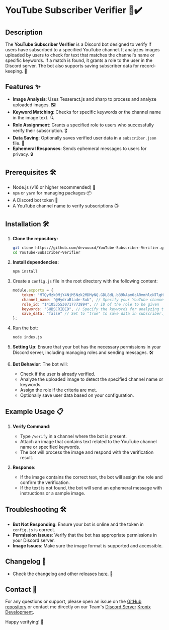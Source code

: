 # YouTube Subscriber Verifier 🎥✔️

## Description

The **YouTube Subscriber Verifier** is a Discord bot designed to verify if users have subscribed to a specified YouTube channel. It analyzes images uploaded by users to check for text that matches the channel's name or specific keywords. If a match is found, it grants a role to the user in the Discord server. The bot also supports saving subscriber data for record-keeping. 📜

## Features ✨

- **Image Analysis**: Uses Tesseract.js and sharp to process and analyze uploaded images. 🖼️
- **Keyword Matching**: Checks for specific keywords or the channel name in the image text. 🔍
- **Role Assignment**: Grants a specified role to users who successfully verify their subscription. 🎖️
- **Data Saving**: Optionally saves verified user data in a `subscriber.json` file. 💾
- **Ephemeral Responses**: Sends ephemeral messages to users for privacy. 🔒

## Prerequisites 🛠️

- Node.js (v16 or higher recommended) 🚀
- `npm` or `yarn` for managing packages 📦
- A Discord bot token 🔑
- A YouTube channel name to verify subscriptions 📺

## Installation 🛠️

1. **Clone the repository:**

   ```bash
   git clone https://github.com/devuuuxd/YouTube-Subscriber-Verifier.git
   cd YouTube-Subscriber-Verifier
   ```
2. **Install dependencies:**

   ```bash
   npm install
   ```
3. Create a `config.js` file in the root directory with the following content:
    ```js
    module.exports = {
        token: "MTQyMzk0MjY4NjM5Nzk2MDMyNQ.GDL8dL.b89kAam0cARmmhlcNTlgHxOAVIdGecEpCX9wkU", // Add your bot's token here
        channel_name: "@HydraBlade-Sub", // Specify your YouTube channel's name here
        role_id: "1410535530717773894", // ID of the role to be given
        keywords: "SUBSCRIBED", // Specify the keywords for analyzing the image
        save_data: "false" // Set to "true" to save data in subscriber.json, "false" otherwise
    };
    ```
4. Run the bot:
    ```bash
    node index.js

    ```
5. **Setting Up**: Ensure that your bot has the necessary permissions in your Discord server, including managing roles and sending messages. 🛠️

6. **Bot Behavior**: The bot will:
   - Check if the user is already verified.
   - Analyze the uploaded image to detect the specified channel name or keywords.
   - Assign the role if the criteria are met.
   - Optionally save user data based on your configuration.

## Example Usage 📋

1. **Verify Command**:
   - Type `/verify` in a channel where the bot is present.
   - Attach an image that contains text related to the YouTube channel name or specified keywords.
   - The bot will process the image and respond with the verification result.

2. **Response**:
   - If the image contains the correct text, the bot will assign the role and confirm the verification.
   - If the text is not found, the bot will send an ephemeral message with instructions or a sample image.

## Troubleshooting 🛠️

- **Bot Not Responding**: Ensure your bot is online and the token in `config.js` is correct.
- **Permission Issues**: Verify that the bot has appropriate permissions in your Discord server.
- **Image Issues**: Make sure the image format is supported and accessible.

## Changelog 📜

- Check the changelog and other releases [here](https://github.com/devuuuxd/Youtube-Subscriber-Verfier/releases). 🚀

## Contact 📧

For any questions or support, please open an issue on the [GitHub repository](https://github.com/devuuuxd/YouTube-Subscriber-Verifier) or contact me directly on our Team's [Discord Server](https://discord.gg/V9jAnPKTg6) [Kronix Development](https://www.teamkronix.tech).

Happy verifying! 🎉
